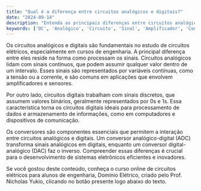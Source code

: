 ```yaml
---
title: "Qual é a diferença entre circuitos analógicos e digitais?"
date: "2024-09-14"
description: "Entenda as principais diferenças entre circuitos analógicos e digitais no contexto de engenharia elétrica."
keywords: ['DC', 'Analógico', 'Circuito', 'Sinal', 'Amplificador', 'Conversor', 'Digital']
---
```


Os circuitos analógicos e digitais são fundamentais no estudo de circuitos elétricos, especialmente em cursos de engenharia. A principal diferença entre eles reside na forma como processam os sinais. Circuitos analógicos lidam com sinais contínuos, que podem assumir qualquer valor dentro de um intervalo. Esses sinais são representados por variáveis contínuas, como a tensão ou a corrente, e são comuns em aplicações que envolvem amplificadores e sensores.

Por outro lado, circuitos digitais trabalham com sinais discretos, que assumem valores binários, geralmente representados por 0s e 1s. Essa característica torna os circuitos digitais ideais para processamento de dados e armazenamento de informações, como em computadores e dispositivos de comunicação.

Os conversores são componentes essenciais que permitem a interação entre circuitos analógicos e digitais. Um conversor analógico-digital (ADC) transforma sinais analógicos em digitais, enquanto um conversor digital-analógico (DAC) faz o inverso. Compreender essas diferenças é crucial para o desenvolvimento de sistemas eletrônicos eficientes e inovadores.

Se você gostou deste conteúdo, conheça o curso online de circuitos elétricos para alunos de engenharia, Domínio Elétrico, criado pelo Prof. Nicholas Yukio, clicando no botão presente logo abaixo do texto.